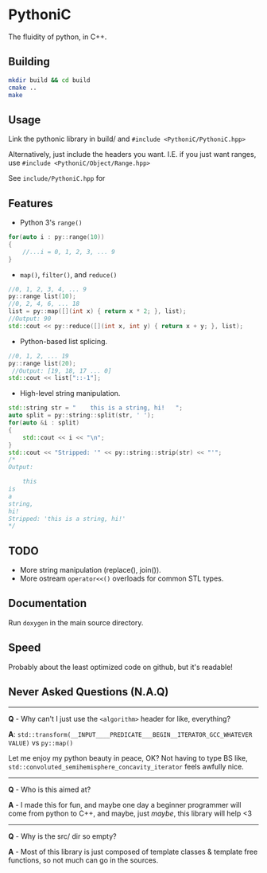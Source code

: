 # PythoniC

The fluidity of python, in C++.

## Building

```bash
mkdir build && cd build
cmake ..
make
```

## Usage

Link the pythonic library in build/ and `#include <PythoniC/PythoniC.hpp>`

Alternatively, just include the headers you want. I.E. if you just want ranges, use `#include <PythoniC/Object/Range.hpp>`

See `include/PythoniC.hpp` for 

## Features

* Python 3's `range()`

```cpp
for(auto i : py::range(10))
{
    //...i = 0, 1, 2, 3, ... 9 
}
```

* `map()`, `filter()`, and `reduce()`

```cpp
//0, 1, 2, 3, 4, ... 9
py::range list(10);
//0, 2, 4, 6, ... 18
list = py::map([](int x) { return x * 2; }, list);
//Output: 90
std::cout << py::reduce([](int x, int y) { return x + y; }, list);
```

* Python-based list splicing.

```cpp
//0, 1, 2, ... 19
py::range list(20);
 //Output: [19, 18, 17 ... 0]
std::cout << list["::-1"];
```

* High-level string manipulation.

```cpp
std::string str = "    this is a string, hi!   ";
auto split = py::string::split(str, ' ');
for(auto &i : split)
{
    std::cout << i << "\n";
}
std::cout << "Stripped: '" << py::string::strip(str) << "'";
/*
Output:

    this
is
a
string,
hi!    
Stripped: 'this is a string, hi!' 
*/
```

## TODO

- More string manipulation (replace(), join()).
- More ostream `operator<<()` overloads for common STL types.

## Documentation

Run `doxygen` in the main source directory.

## Speed

Probably about the least optimized code on github, but it's readable!

## Never Asked Questions (N.A.Q)

---
**Q** - Why can't I just use the `<algorithm>` header for like, everything?

**A**: `std::transform(__INPUT____PREDICATE___BEGIN__ITERATOR_GCC_WHATEVER VALUE)`
vs
`py::map()`

Let me enjoy my python beauty in peace, OK? Not having to type BS like, `std::convoluted_semihemisphere_concavity_iterator` feels awfully nice.

---
**Q** - Who is this aimed at?

**A** - I made this for fun, and maybe one day a beginner programmer will come from python to C++, and maybe, just *maybe*, this library will help <3

---

**Q** - Why is the src/ dir so empty?

**A** - Most of this library is just composed of template classes & template free functions, so not much can go in the sources.